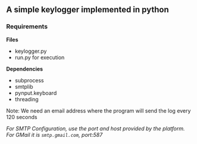 ## A simple keylogger implemented in python

### Requirements

**Files**
- keylogger.py
- run.py for execution

**Dependencies**
- subprocess
- smtplib
- pynput.keyboard
- threading


Note: We need an email address where the program will send the log every 120 seconds

*For SMTP Configuration, use the port and host provided by the platform. For GMail it is `smtp.gmail.com`, port:587*